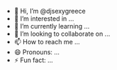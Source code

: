 - 👋 Hi, I’m @djsexygreece
- 👀 I’m interested in ...
- 🌱 I’m currently learning ...
- 💞️ I’m looking to collaborate on ...
- 📫 How to reach me ...
- 😄 Pronouns: ...
- ⚡ Fun fact: ...

<!---
djsexygreece/djsexygreece is a ✨ special ✨ repository because its `README.md` (this file) appears on your GitHub profile.
You can click the Preview link to take a look at your changes.
--->
